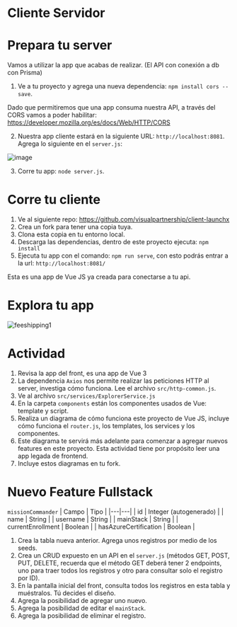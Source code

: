 # Cliente Servidor

# Prepara tu server

Vamos a utilizar la app que acabas de realizar. (El API con conexión a db con Prisma)

1. Ve a tu proyecto y agrega una nueva dependencia: `npm install cors --save`.

Dado que permitiremos que una app consuma nuestra API, a través del CORS vamos a poder habilitar: https://developer.mozilla.org/es/docs/Web/HTTP/CORS

2. Nuestra app cliente estará en la siguiente URL: `http://localhost:8081`. Agrega lo siguiente en el `server.js`:

![image](https://user-images.githubusercontent.com/17634377/166191613-1cf70686-b234-4b44-876a-815f1d8c5847.png)

3. Corre tu app: `node server.js`.

# Corre tu cliente

1. Ve al siguiente repo: https://github.com/visualpartnership/client-launchx
2. Crea un fork para tener una copia tuya. 
3. Clona esta copia en tu entorno local.
4. Descarga las dependencias, dentro de este proyecto ejecuta: `npm install`
5. Ejecuta tu app con el comando: `npm run serve`, con esto podrás entrar a la url: `http://localhost:8081/`

Esta es una app de Vue JS ya creada para conectarse a tu api. 

# Explora tu app

![feeshipping1](https://user-images.githubusercontent.com/17634377/166192146-89cd6b72-f6f3-47f3-abe8-e309c0fd8275.gif)

# Actividad

1. Revisa la app del front, es una app de Vue 3
2. La dependencia `Axios` nos permite realizar las peticiones HTTP al server, investiga cómo funciona. Lee el archivo `src/http-common.js`.
3. Ve al archivo `src/services/ExplorerService.js`
4. En la carpeta `components` están los componentes usados de Vue: template y script.
5. Realiza un diagrama de cómo funciona este proyecto de Vue JS, incluye cómo funciona el `router.js`, los templates, los services y los componentes. 
6. Este diagrama te servirá más adelante para comenzar a agregar nuevos features en este proyecto. Esta actividad tiene por propósito leer una app legada de frontend.
7. Incluye estos diagramas en tu fork. 

# Nuevo Feature Fullstack

`missionCommander`
| Campo | Tipo |
|---|---|
| id | Integer (autogenerado) |
| name | String |
| username | String |
| mainStack | String |
| currentEnrollment | Boolean |
| hasAzureCertification | Boolean |

1. Crea la tabla nueva anterior. Agrega unos registros por medio de los seeds.
2. Crea un CRUD expuesto en un API en el `server.js` (métodos GET, POST, PUT, DELETE, recuerda que el método GET deberá tener 2 endpoints, uno para traer todos los registros y otro para consultar solo el registro por ID).
3. En la pantalla inicial del front, consulta todos los registros en esta tabla y muéstralos. Tú decides el diseño.
4. Agrega la posibilidad de agregar uno nuevo.
5. Agrega la posibilidad de editar el `mainStack`.
6. Agrega la posibilidad de eliminar el registro.
